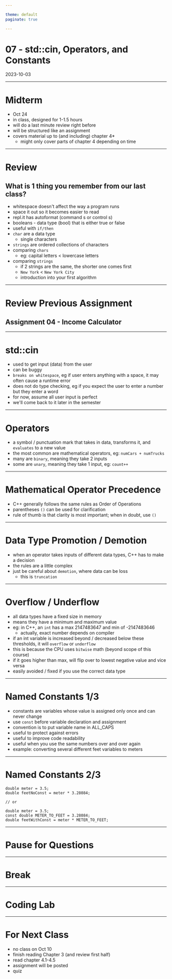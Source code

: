 ```yaml
---

theme: default
paginate: true

---
```


# 07 - std::cin, Operators, and Constants
2023-10-03

---

# Midterm

- Oct 24
- in class, designed for 1-1.5 hours
- will do a last minute review right before
- will be structured like an assignment
- covers material up to (and including) chapter 4*
  - might only cover parts of chapter 4 depending on time

---

# Review
## What is 1 thing you remember from our last class?

- whitespace doesn't affect the way a program runs
- space it out so it becomes easier to read
- repl.it has autoformat (command s or control s)
- booleans - data type (bool) that is either true or false
- useful with `if/then`
- `char` are a data type
  - single characters
- `strings` are ordered collections of characters
- comparing `chars`
  - eg: capital letters < lowercase letters
- comparing `strings`
  - if 2 strings are the same, the shorter one comes first
  - `New York` < `New York City`
  - introduction into your first algorithm


---

# Review Previous Assignment
## Assignment 04 - Income Calculator

---

# std::cin

- used to get input (data) from the user
- can be buggy
- `breaks on whitespace`, eg if user enters anything with a space, it may often cause a runtime error
- does not do type checking, eg if you expect the user to enter a number but they enter a word
- for now, assume all user input is perfect
- we'll come back to it later in the semester

---

# Operators

- a symbol / punctuation mark that takes in data, transforms it, and `evaluates` to a new value
- the most common are mathematical operators, eg: `numCars + numTrucks`
- many are `binary`, meaning they take 2 inputs
- some are `unary`, meaning they take 1 input, eg: `count++`

---

# Mathematical Operator Precedence

- C++ generally follows the same rules as Order of Operations
- parentheses `()` can be used for clarification
- rule of thumb is that clarity is most important; when in doubt, use `()`

---

# Data Type Promotion / Demotion

- when an operator takes inputs of different data types, C++ has to make a decision
- the rules are a little complex
- just be careful about `demotion`, where data can be loss
  - this is `truncation`

---

# Overflow / Underflow

- all data types have a fixed size in memory
- means they have a minimum and maximum value
- eg: in C++, an `int` has a max 2147483647 and min of -2147483646
  - actually, exact number depends on compiler
- if an int variable is increased beyond / decreased below these thresholds, it will `overflow` or `underflow`
- this is because the CPU uses `bitwise` math (beyond scope of this course)
- if it goes higher than max, will flip over to lowest negative value and vice versa
- easily avoided / fixed if you use the correct data type

---

# Named Constants 1/3

- constants are variables whose value is assigned only once and can never change
- use `const` before variable declaration and assignment
- convention is to put variable name in ALL_CAPS
- useful to protect against errors
- useful to improve code readability
- useful when you use the same numbers over and over again
- example: converting several different feet variables to meters

---

# Named Constants 2/3

```
double meter = 3.5;
double feetNoConst = meter * 3.28084;

// or

double meter = 3.5;
const double METER_TO_FEET = 3.28084;
double feetWithConst = meter * METER_TO_FEET;
```

---

# Pause for Questions

---

# Break

---

# Coding Lab

---

# For Next Class

- no class on Oct 10
- finish reading Chapter 3 (and review first half)
- read chapter 4.1-4.5
- assignment will be posted
- quiz
